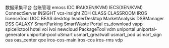 数据采集平台
台账管理
emoss
IDC
IRAI(XEN/KVM)
IECS(XEN/KVM)
ConnectServer
INSIGHT
vcs-insight
ZDH
CLASS
CLASSROOM
IROS
licenseTool
UOC
BEAS
desktop
leaderDesktop
MarketAnalysis
DSBManager
DSS
GALAXY
SmartParking
SmartWaste
Portal
cs_download
vapp
spicelictool
hotel
voi
ivoi
newcloud
PackageTool
vdm
uniportal
uniportal-generator
uniportal-pool
uSmart
usmart_greatwall
usmart_pod
usmart_sign
oas
oas_center
qoe
iros-cos-main
iros-cos
iros-rms
vdp
